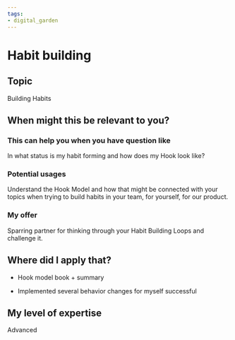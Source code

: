 ```yaml
---
tags: 
- digital_garden
---
```

# Habit building
## Topic

Building Habits

## When might this be relevant to you?

### This can help you when you have question like

In what status is my habit forming and how does my Hook look like?

### Potential usages

Understand the Hook Model and how that might be connected with your topics when trying to build habits in your team, for yourself, for our product.

### My offer

Sparring partner for thinking through your Habit Building Loops and challenge it.

## Where did I apply that?

-   Hook model book + summary
    
-   Implemented several behavior changes for myself successful
    

## My level of expertise

Advanced
